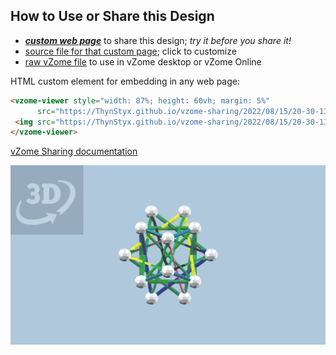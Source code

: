 
## How to Use or Share this Design

 - [***custom web page***][post] to share this design; *try it before you share it!*
 - [source file for that custom page][source]; click to customize
 - [raw vZome file][raw] to use in vZome desktop or vZome Online
 
 HTML custom element for embedding in any web page:
 ```html
<vzome-viewer style="width: 87%; height: 60vh; margin: 5%"
       src="https://ThynStyx.github.io/vzome-sharing/2022/08/15/20-30-13-coloured-5-Tetra-Normal-Chiral-Hull-coloured-Article/coloured-5-Tetra-Normal-Chiral-Hull-coloured-Article.vZome" >
  <img src="https://ThynStyx.github.io/vzome-sharing/2022/08/15/20-30-13-coloured-5-Tetra-Normal-Chiral-Hull-coloured-Article/coloured-5-Tetra-Normal-Chiral-Hull-coloured-Article.png" />
</vzome-viewer>
 ```

[vZome Sharing documentation](https://vzome.github.io/vzome/sharing.html#how-it-works)

![Image](<coloured-5-Tetra-Normal-Chiral-Hull-coloured-Article.png>)


[post]: <https://ThynStyx.github.io/vzome-sharing/2022/08/15/coloured-5-Tetra-Normal-Chiral-Hull-coloured-Article-20-30-13.html>
[source]: <https://github.com/ThynStyx/vzome-sharing/edit/main/_posts/2022-08-15-coloured-5-Tetra-Normal-Chiral-Hull-coloured-Article-20-30-13.md>
[raw]: <https://raw.githubusercontent.com/ThynStyx/vzome-sharing/main/2022/08/15/20-30-13-coloured-5-Tetra-Normal-Chiral-Hull-coloured-Article/coloured-5-Tetra-Normal-Chiral-Hull-coloured-Article.vZome>
